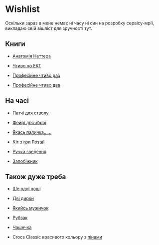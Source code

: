 # Wishlist

Оскільки зараз в мене немає ні часу ні син на розробку сервісу-мрії, викладаю свій вішліст для зручності тут.

## Книги
* [Анатомія Неттера](https://www.medpublish.com.ua/atlas-anatomiyi-ljudini-atlas-of-human-anatomy-phrenk-g-netter-pereklad-7go-angl-vidannja-dvi-movi/p-954.html)

* [Чтиво по ЕКГ](https://www.medpublish.com.ua/osnovi-ekg-9e-vidannja-dzhon-hempton-dzhoanna-hempton-dvi-movi/p-956.html)

* [Професійне чтиво раз](https://www.medpublish.com.ua/pharmakologija-za-rangom-i-dejlom-9e-vidannja-u-2-tomah-tom-1-dzhejms-m-ritter-rod-phlaver-grem-genderson-jun-kong-louk-devid-makjuen-gamphri-p-rang/p-981.html)

* [Професійне чтиво два](https://www.medpublish.com.ua/pharmakologija-za-rangom-i-dejlom-9e-vidannja-u-2-tomah-tom-2-dzhejms-m-ritter-rod-phlaver-grem-genderson-jun-kong-louk-devid-makjuen-gamphri-p-rang/p-1000.html)

## На часі

* [Патчі для стволу](https://www.psdinfo.store/product-page/%D0%BF%D0%B0%D1%82%D1%87%D1%96-%D0%B4%D0%BB%D1%8F-%D1%87%D0%B8%D1%89%D0%B5%D0%BD%D0%BD%D1%8F-%D1%81%D1%82%D0%B2%D0%BE%D0%BB%D1%96%D0%B2-8x57-mauser-8-3-mm-338-38-9-mm-9x18-9x19-9x2)

* [Фейрі для зброї](https://www.psdinfo.store/product-page/%D0%BE%D1%87%D0%B8%D1%89%D1%83%D0%B2%D0%B0%D1%87-%D0%B7%D0%BD%D0%B5%D0%B6%D0%B8%D1%80%D1%8E%D0%B2%D0%B0%D1%87-recoil-500-%D0%BC%D0%BB)

* [Якась паличка......](https://www.psdinfo.store/product-page/%D1%88%D0%BE%D0%BC%D0%BF%D0%BE%D0%BB-%D0%BA%D0%B0%D1%80%D0%B1%D0%BE%D0%BD%D0%BE%D0%B2%D0%B8%D0%B9-recoil-6-%D0%BC%D0%BC-%D0%B4%D0%BB%D1%8F-%D1%87%D0%B8%D1%81%D1%82%D0%BA%D0%B8-%D0%BD%D0%B0%D1%80%D1%96%D0%B7%D0%BD%D0%BE%D1%97-%D0%B7%D0%B1%D1%80%D0%BE%D1%97-%D0%B4%D0%BE%D0%B2%D0%B6%D0%B8%D0%BD%D0%B091-4-%D1%81%D0%BC-36)

* [Кіт з гри Postal](https://www.psdinfo.store/product-page/suppressor-psdinfo-5-56-223-rem-unef-1-2-28)

* [Ручка зведення](https://ibis.net.ua/ua/products/details/rukoyatka-vzvedeniya-radian-raptor-dvustoronnyaya-ar15/)

* [Запобіжник](https://ibis.net.ua/ua/products/details/zapobizhnik-bcm-ambi-dvostoronniy-k-chorniy/)

## Також дуже треба

* [Ше одні ноші](https://www.timeforrescue.com.ua/product/%d0%bd%d0%be%d1%88%d1%96-%d0%bc%d1%8f%d0%ba%d1%96/)

* [Дві дирки](https://easypractice.pro/uk/product/symulator-zupynky-krovotechi-u-keysi-sl-02-bc-kit/)

* [Якийсь мужичок](https://easypractice.pro/uk/product/nasopharyngeal_simulator/)

* [Рубзак](https://akinak.com.ua/ua/p1392452050-ryukzak-akinak-meditsinskij.html)

* [Чашечка](https://zojirushi.ua/zojirushi-sm-sr/?sku=886)

* Crocs Classic красивого кольору з [пінами](https://crocs.org.ua/jibbitz/sea-friends-5-pack)